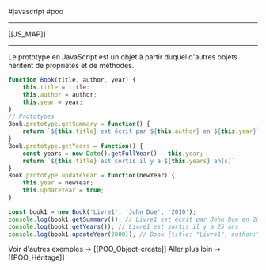 #javascript #poo
___
[[JS_MAP]]
___
Le prototype en JavaScript est un objet à partir duquel d'autres objets héritent de propriétés et de méthodes.

```js
function Book(title, author, year) {
	this.title = title:
	this.author = author;
	this.year = year;
}
// Prototypes
Book.prototype.getSummary = function() {
	return `${this.title} est écrit par ${this.author} en ${this.year}`;
}
Book.prototype.getYears = function() {
	const years = new Date().getFullYear() - this.year;
	return `${this.title} est sortis il y a ${this.years} an(s)`
}
Book.prototype.updateYear = function(newYear) {
	this.year = newYear;
	this.updateYear = true;
}

const book1 = new Book('Livre1', 'John Doe', '2010');
console.log(book1.getSummary()); // Livre1 est écrit par John Doe en 2010
console.log(book1.getYears()); // Livre1 est sortis il y a 25 ans
console.log(book1.updateYear(2000)); // Book {title: "Livre1", author:"John Doe", year:"2000", updateYear: true}
```
Voir d'autres exemples -> [[POO_Object-create]]
Aller plus loin -> [[POO_Héritage]]
